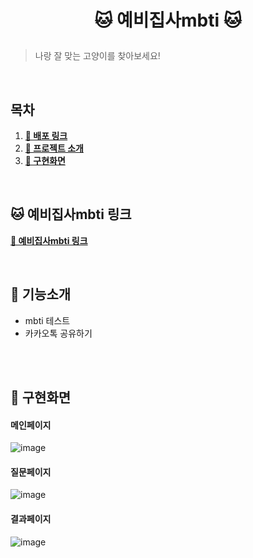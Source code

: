 <h1><p align="center">🐱 예비집사mbti 🐱<p></h1>

> 나랑 잘 맞는 고양이를 찾아보세요!

<br />

## 목차

1. [**📕 배포 링크**](#1)
2. [**📗 프로젝트 소개**](#2)
3. [**📘 구현화면**](#3)

<br />

<div id="1"></div>

## 🐱 예비집사mbti 링크

[**🔗 예비집사mbti 링크**](https://aocl333-react-project.web.app/)

<br />

<div id="2"></div>

## 📗 기능소개

- mbti 테스트
- 카카오톡 공유하기


<br />

<div id="3"></div>

<br>

## 📙 구현화면

#### 메인페이지
![image](https://user-images.githubusercontent.com/56382506/192235249-b2a9ec0e-8a87-444f-9275-35d19c35d583.png)

#### 질문페이지
![image](https://user-images.githubusercontent.com/56382506/192235312-7e135ee8-4fd0-46dc-a11d-50d6163c28e7.png)

#### 결과페이지
![image](https://user-images.githubusercontent.com/56382506/192235396-cbd10736-8f66-406c-97a3-89b955adce58.png)
